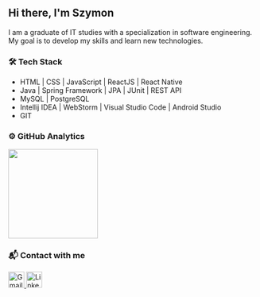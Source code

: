 ## Hi there, I'm Szymon
I am a graduate of IT studies with a specialization in software engineering. <br/>
My goal is to develop my skills and learn new technologies.

### :hammer_and_wrench: Tech Stack
* HTML | CSS | JavaScript | ReactJS | React Native
* Java | Spring Framework | JPA | JUnit | REST API
* MySQL | PostgreSQL
* Intellij IDEA | WebStorm | Visual Studio Code | Android Studio
* GIT

### :gear: GitHub Analytics
<img height="180em" src="https://github-readme-stats-eight-theta.vercel.app/api?  username=SzymonT99&show_icons=true&theme=algolia&include_all_commits=true&count_private=true"/>

### :mailbox_with_mail: Contact with me
<p>
  <a href="mailto:szy.tyrka@gmail.com">
    <img height="32px" alt="Gmail" src="https://img.shields.io/badge/Gmail-D14836?style=for-the-badge&logo=gmail&logoColor=white" />
  </a>
  <a href="https://www.linkedin.com/in/szymon-tyrka-46b4bb210/" target="_blank">
    <img height="32px" alt="LinkedIn" src="https://img.shields.io/badge/linkedin-%230077B5.svg?style=for-the-badge&logo=linkedin&logoColor=white" />
  </a>
</p>
